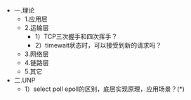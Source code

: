 * 一.理论
    * 1.应用层
    * 2.运输层
        * 1）TCP三次握手和四次挥手？
        * 2）timewait状态时，可以接受到新的请求吗？
    * 3.网络层
    * 4.链路层
    * 5.其它
* 二.UNP
    * 1）select poll epoll的区别，底层实现原理，应用场景？(*)